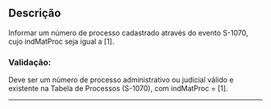 ## Descrição
Informar um número de processo cadastrado através do evento S-1070, cujo indMatProc seja igual a [1].
### Validação: 
Deve ser um número de processo administrativo ou judicial válido e existente na Tabela de Processos (S-1070), com indMatProc = [1].

---
